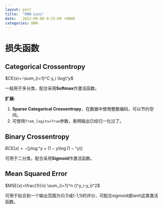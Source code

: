 ```yaml
---
layout: post
title:  "DNN Loss"
date:   2022-09-08 0:25:00 +0800
categories: DNN
---
```


# 损失函数

## Categorical Crossentropy

$CE(x)=-\sum_{i=1}^C y_i \log\^y$

一般用于多分类，配合采用**Softmax**作激活函数。

__扩展:__

1. **Sparse Categorical Crossentropy**，在数据中使用整数编码，可以节约空间。
2. 可使用`from_logits=True`参数，表明输出已经归一化过了。

## Binary Crossentropy

$BCE(x)=-[y \log\^y + (1 - y) \log(1 - \^y)]$

可用于二分类，配合采用**Sigmoid**作激活函数。

## Mean Squared Error 

$MSE(x)=\frac{1}{n} \sum_{i=1}^n (\^y_i-y_i)^2$

可用于拟合到一个输出范围为(0,1)或(-1,1)的评分，可配合sigmoid或tanh这类激活函数。
